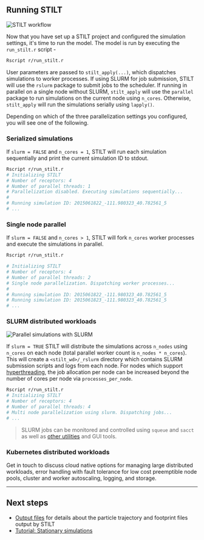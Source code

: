 ## Running STILT

![STILT workflow](static/img/chart-workflow-advanced.png)

Now that you have set up a STILT project and configured the simulation settings, it's time to run the model. The model is run by executing the `run_stilt.r` script -

```bash
Rscript r/run_stilt.r
```

User parameters are passed to `stilt_apply(...)`, which dispatches simulations to worker processes. If using SLURM for job submission, STILT will use the `rslurm` package to submit jobs to the scheduler. If running in parallel on a single node without SLURM, `stilt_apply` will use the `parallel` package to run simulations on the current node using `n_cores`. Otherwise, `stilt_apply` will run the simulations serially using `lapply()`.

Depending on which of the three parallelization settings you configured, you will see one of the following.

### Serialized simulations

If `slurm = FALSE` and `n_cores = 1`, STILT will run each simulation sequentially and print the current simulation ID to stdout.

```bash
Rscript r/run_stilt.r
# Initializing STILT
# Number of receptors: 4
# Number of parallel threads: 1
# Parallelization disabled. Executing simulations sequentially...
#
# Running simulation ID: 2015061822_-111.980323_40.782561_5
# ...
```

### Single node parallel

If `slurm = FALSE` and `n_cores > 1`, STILT will fork `n_cores` worker processes and execute the simulations in parallel.

```bash
Rscript r/run_stilt.r

# Initializing STILT
# Number of receptors: 4
# Number of parallel threads: 2
# Single node parallelization. Dispatching worker processes...
#
# Running simulation ID: 2015061822_-111.980323_40.782561_5
# Running simulation ID: 2015061823_-111.980323_40.782561_5
# ...
```

### SLURM distributed workloads

![Parallel simulations with SLURM](static/img/chart-parallel.png)

If `slurm = TRUE` STILT will distribute the simulations across `n_nodes` using `n_cores` on each node (total parallel worker count is `n_nodes * n_cores`). This will create a `<stilt_wd>/_rslurm` directory which contains SLURM submission scripts and logs from each node. For nodes which support [hyperthreading](https://scicomp.ethz.ch/wiki/Using_hyperthreading), the job allocation per node can be increased beyond the number of cores per node via `processes_per_node`.

```bash
Rscript r/run_stilt.r
# Initializing STILT
# Number of receptors: 4
# Number of parallel threads: 4
# Multi node parallelization using slurm. Dispatching jobs...
# ...
```

> SLURM jobs can be monitored and controlled using `squeue` and `sacct` as well as [other utilities](https://www.chpc.utah.edu/documentation/software/slurm.php) and GUI tools.

### Kubernetes distributed workloads

Get in touch to discuss cloud native options for managing large distributed workloads, error handling with fault tolerance for low cost preemptible node pools, cluster and worker autoscaling, logging, and storage.

---

## Next steps

- [Output files](output-files.md) for details about the particle trajectory and footprint files output by STILT
- [Tutorial: Stationary simulations](https://github.com/uataq/stilt-tutorials/tree/main/01-wbb)
